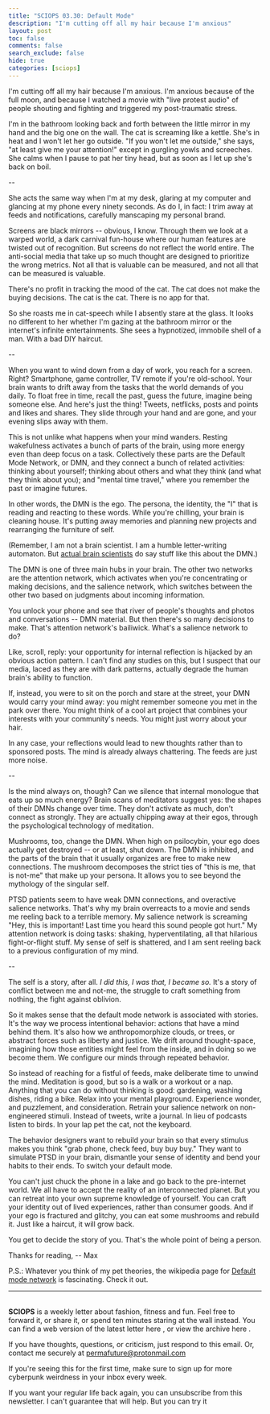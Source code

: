 ```yaml
---
title: "SCIOPS 03.30: Default Mode"
description: "I'm cutting off all my hair because I'm anxious"
layout: post
toc: false
comments: false
search_exclude: false
hide: true
categories: [sciops]
---
```



 I'm cutting off all my hair because I'm anxious. I'm anxious because of the full moon, and because I watched a movie with "live protest audio" of people shouting and fighting and triggered my post-traumatic stress.




 I'm in the bathroom looking back and forth between the little mirror in my hand and the big one on the wall. The cat is screaming like a kettle. She's in heat and I won't let her go outside. "If you won't let me outside," she says, "at least give me your attention!" except in gurgling yowls and screeches. She calms when I pause to pat her tiny head, but as soon as I let up she's back on boil.




 --




 She acts the same way when I'm at my desk, glaring at my computer and glancing at my phone every ninety seconds. As do I, in fact: I trim away at feeds and notifications, carefully manscaping my personal brand.




 Screens are black mirrors -- obvious, I know. Through them we look at a warped world, a dark carnival fun-house where our human features are twisted out of recognition. But screens do not reflect the world entire. The anti-social media that take up so much thought are designed to prioritize the wrong metrics. Not all that is valuable can be measured, and not all that can be measured is valuable.




 There's no profit in tracking the mood of the cat. The cat does not make the buying decisions. The cat is the cat. There is no app for that.




 So she roasts me in cat-speech while I absently stare at the glass. It looks no different to her whether I'm gazing at the bathroom mirror or the internet's infinite entertainments. She sees a hypnotized, immobile shell of a man. With a bad DIY haircut.




 --




 When you want to wind down from a day of work, you reach for a screen. Right? Smartphone, game controller, TV remote if you're old-school. Your brain wants to drift away from the tasks that the world demands of you daily. To float free in time, recall the past, guess the future, imagine being someone else. And here's just the thing! Tweets, netflicks, posts and points and likes and shares. They slide through your hand and are gone, and your evening slips away with them.




 This is not unlike what happens when your mind wanders. Resting wakefulness activates a bunch of parts of the brain, using more energy even than deep focus on a task. Collectively these parts are the Default Mode Network, or DMN, and they connect a bunch of related activities: thinking about yourself; thinking about others and what they think (and what they think about you); and "mental time travel," where you remember the past or imagine futures.




 In other words, the DMN is the ego. The persona, the identity, the "I" that is reading and reacting to these words. While you're chilling, your brain is cleaning house. It's putting away memories and planning new projects and rearranging the furniture of self.




 (Remember, I am not a brain scientist. I am a humble letter-writing automaton. But
 [actual brain scientists](https://www.ncbi.nlm.nih.gov/pmc/articles/PMC3909994/) 
 do say stuff like this about the DMN.)




 The DMN is one of three main hubs in your brain. The other two networks are the attention network, which activates when you're concentrating or making decisions, and the salience network, which switches between the other two based on judgments about incoming information.




 You unlock your phone and see that river of people's thoughts and photos and conversations -- DMN material. But then there's so many decisions to make. That's attention network's bailiwick. What's a salience network to do?




 Like, scroll, reply: your opportunity for internal reflection is hijacked by an obvious action pattern. I can't find any studies on this, but I suspect that our media, laced as they are with dark patterns, actually degrade the human brain's ability to function.




 If, instead, you were to sit on the porch and stare at the street, your DMN would carry your mind away: you might remember someone you met in the park over there. You might think of a cool art project that combines your interests with your community's needs. You might just worry about your hair.




 In any case, your reflections would lead to new thoughts rather than to sponsored posts. The mind is already always chattering. The feeds are just more noise.




 --




 Is the mind always on, though? Can we silence that internal monologue that eats up so much energy? Brain scans of meditators suggest yes: the shapes of their DMNs change over time. They don't activate as much, don't connect as strongly. They are actually chipping away at their egos, through the psychological technology of meditation.




 Mushrooms, too, change the DMN. When high on psilocybin, your ego does actually get destroyed -- or at least, shut down. The DMN is inhibited, and the parts of the brain that it usually organizes are free to make new connections. The mushroom decomposes the strict ties of "this is me, that is not-me" that make up your persona. It allows you to see beyond the mythology of the singular self.




 PTSD patients seem to have weak DMN connections, and overactive salience networks. That's why my brain overreacts to a movie and sends me reeling back to a terrible memory. My salience network is screaming "Hey, this is important! Last time you heard this sound people got hurt." My attention network is doing tasks: shaking, hyperventilating, all that hilarious fight-or-flight stuff. My sense of self is shattered, and I am sent reeling back to a previous configuration of my mind.




 --




 The self is a story, after all.
 *I did this, I was that, I became so.* 
 It's a story of conflict between me and not-me, the struggle to craft something from nothing, the fight against oblivion.
   

  

 So it makes sense that the default mode network is associated with stories. It's the way we process intentional behavior: actions that have a mind behind them. It's also how we anthropomorphize clouds, or trees, or abstract forces such as liberty and justice. We drift around thought-space, imagining how those entities might feel from the inside, and in doing so we become them. We configure our minds through repeated behavior.




 So instead of reaching for a fistful of feeds, make deliberate time to unwind the mind. Meditation is good, but so is a walk or a workout or a nap. Anything that you can do without thinking is good: gardening, washing dishes, riding a bike. Relax into your mental playground. Experience wonder, and puzzlement, and consideration. Retrain your salience network on non-engineered stimuli. Instead of tweets, write a journal. In lieu of podcasts listen to birds. In your lap pet the cat, not the keyboard.




 The behavior designers want to rebuild your brain so that every stimulus makes you think "grab phone, check feed, buy buy buy." They want to simulate PTSD in your brain, dismantle your sense of identity and bend your habits to their ends. To switch your default mode.




 You can't just chuck the phone in a lake and go back to the pre-internet world. We all have to accept the reality of an interconnected planet. But you can retreat into your own supreme knowledge of yourself. You can craft your identity out of lived experiences, rather than consumer goods. And if your ego is fractured and glitchy, you can eat some mushrooms and rebuild it. Just like a haircut, it will grow back.




 You get to decide the story of you. That's the whole point of being a person.




 Thanks for reading, -- Max




 P.S.: Whatever you think of my pet theories, the wikipedia page for
 [Default mode network](https://en.wikipedia.org/wiki/Default_mode_network) 
 is fascinating. Check it out.
   






---


###### 
**SCIOPS** 
 is a weekly letter about fashion, fitness and fun. Feel free to forward it, or share it, or spend ten minutes staring at the wall instead. You can find a web version of the
 latest letter here
 , or view the
 archive here
 .
 

 If you have thoughts, questions, or criticism, just respond to this email. Or, contact me securely at
 permafuture@protonmail.com


 If you're seeing this for the first time, make sure to
 sign up
 for more cyberpunk weirdness in your inbox every week.
 

 If you want your regular life back again, you can unsubscribe from this newsletter. I can't guarantee that will help. But you can try it

